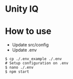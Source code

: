 # Unity IQ

# How to use
  * Update src/config
  * Update .env

```
$ cp ./.env_example ./.env
# Setup configuration on .env
$ nano ./.env
$ npm start
```
